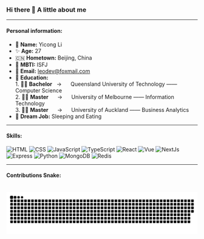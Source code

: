 ### Hi there 👋  A little about me

---

<h4>Personal information:</h4>

- 🧐 **Name:** Yicong Li
- ✨ **Age:** 27
- 🇨🇳 **Hometown:** Beijing, China
- 🧌 **MBTI:** ISFJ
- 📧 **Email:** leodev@foxmail.com
- 🎒 **Education:**
   <br /> 1. 🧑‍🎓 **Bachelor** &nbsp; -> &nbsp;&nbsp;&nbsp;&nbsp; Queensland University of Technology —— Computer Science  
   2. 🧑‍🎓 **Master** &nbsp;&nbsp;&nbsp;&nbsp; -> &nbsp;&nbsp;&nbsp;&nbsp;&nbsp;University of Melbourne —— Information Technology
     <br /> 3. 🧑‍🎓 **Master** &nbsp;&nbsp;&nbsp;&nbsp; -> &nbsp;&nbsp;&nbsp;&nbsp;&nbsp;University of Auckland —— Business Analytics
- 🥹 **Dream Job:** Sleeping and Eating 

---

<h4>Skills:</h4>

![HTML](https://img.shields.io/badge/-HTML-E34F26?logo=HTML5&logoColor=white&style=flat)
![CSS](https://img.shields.io/badge/-CSS-1572B6?logo=CSS3&logoColor=white&style=flat)
![JavaScript](https://img.shields.io/badge/-JavaScript-F7DF1E?logo=javascript&logoColor=white&style=flat)
![TypeScript](https://img.shields.io/badge/-TypeScript-3178C6?logo=TypeScript&logoColor=white&style=flat)
![React](https://img.shields.io/badge/-React.js-61DAFB?logo=react&logoColor=white&style=flat)
![Vue](https://img.shields.io/badge/-Vue.js-4FC08D?logo=vuedotjs&logoColor=white&style=flat)
![NextJs](https://img.shields.io/badge/-Next.js-000000?logo=nextdotjs&logoColor=white&style=flat)
![Express](https://img.shields.io/badge/-Express-000000?logo=Express&logoColor=white&style=flat)
![Python](https://img.shields.io/badge/-Python-3776AB?logo=Python&logoColor=white&style=flat)
![MongoDB](https://img.shields.io/badge/-MongoDB-47A248?logo=mongodb&logoColor=white&style=flat)
![Redis](https://img.shields.io/badge/-Redis-FF4438?logo=Redis&logoColor=white&style=flat)

---
<h4>Contributions Snake:</h4> 
<br>
<div align="center">
  <img src="https://raw.githubusercontent.com/Yicong-Lii/Yicong-Lii/output/github-snake-dark.svg" alt="snake gif" />
</div>

